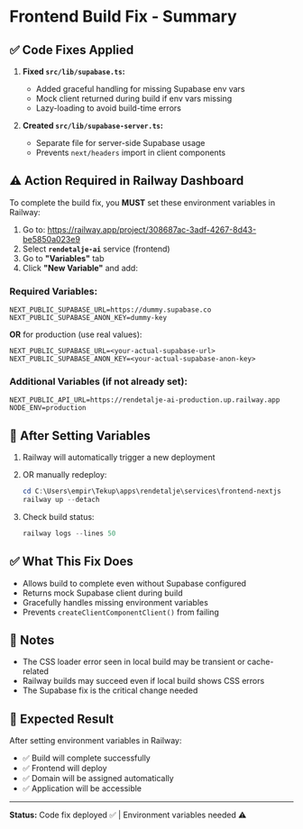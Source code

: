 # Frontend Build Fix - Summary

## ✅ Code Fixes Applied

1. **Fixed `src/lib/supabase.ts`:**
   - Added graceful handling for missing Supabase env vars
   - Mock client returned during build if env vars missing
   - Lazy-loading to avoid build-time errors

2. **Created `src/lib/supabase-server.ts`:**
   - Separate file for server-side Supabase usage
   - Prevents `next/headers` import in client components

## ⚠️ Action Required in Railway Dashboard

To complete the build fix, you **MUST** set these environment variables in Railway:

1. Go to: https://railway.app/project/308687ac-3adf-4267-8d43-be5850a023e9
2. Select **`rendetalje-ai`** service (frontend)
3. Go to **"Variables"** tab
4. Click **"New Variable"** and add:

### Required Variables:

```
NEXT_PUBLIC_SUPABASE_URL=https://dummy.supabase.co
NEXT_PUBLIC_SUPABASE_ANON_KEY=dummy-key
```

**OR** for production (use real values):

```
NEXT_PUBLIC_SUPABASE_URL=<your-actual-supabase-url>
NEXT_PUBLIC_SUPABASE_ANON_KEY=<your-actual-supabase-anon-key>
```

### Additional Variables (if not already set):

```
NEXT_PUBLIC_API_URL=https://rendetalje-ai-production.up.railway.app
NODE_ENV=production
```

## 🚀 After Setting Variables

1. Railway will automatically trigger a new deployment
2. OR manually redeploy:
   ```powershell
   cd C:\Users\empir\Tekup\apps\rendetalje\services\frontend-nextjs
   railway up --detach
   ```

3. Check build status:
   ```powershell
   railway logs --lines 50
   ```

## ✅ What This Fix Does

- Allows build to complete even without Supabase configured
- Returns mock Supabase client during build
- Gracefully handles missing environment variables
- Prevents `createClientComponentClient()` from failing

## 📝 Notes

- The CSS loader error seen in local build may be transient or cache-related
- Railway builds may succeed even if local build shows CSS errors
- The Supabase fix is the critical change needed

## 🎯 Expected Result

After setting environment variables in Railway:
- ✅ Build will complete successfully
- ✅ Frontend will deploy
- ✅ Domain will be assigned automatically
- ✅ Application will be accessible

---

**Status:** Code fix deployed ✅ | Environment variables needed ⚠️

